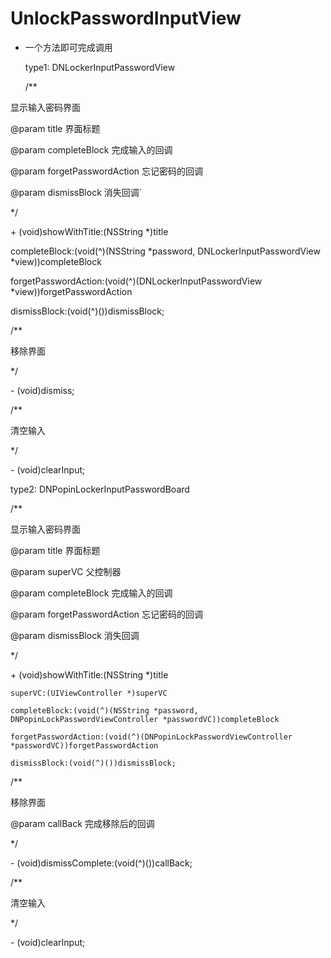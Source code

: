 # UnlockPasswordInputView

+ 一个方法即可完成调用

  type1: DNLockerInputPasswordView 

  /**

 显示输入密码界面

 @param title 界面标题

 @param completeBlock 完成输入的回调

 @param forgetPasswordAction 忘记密码的回调

 @param dismissBlock 消失回调`

 */

  \+ (void)showWithTitle:(NSString *)title

  completeBlock:(void(^)(NSString *password, DNLockerInputPasswordView *view))completeBlock

  forgetPasswordAction:(void(^)(DNLockerInputPasswordView *view))forgetPasswordAction

  dismissBlock:(void(^)())dismissBlock;

  /**

  移除界面

  */

  \- (void)dismiss;

  /**

  清空输入

  */

  \- (void)clearInput;

  type2: DNPopinLockerInputPasswordBoard

  /**

  显示输入密码界面

  @param title 界面标题

  @param superVC 父控制器

  @param completeBlock 完成输入的回调

  @param forgetPasswordAction 忘记密码的回调

  @param dismissBlock 消失回调

  */

  \+ (void)showWithTitle:(NSString *)title

    superVC:(UIViewController *)superVC

    completeBlock:(void(^)(NSString *password, DNPopinLockPasswordViewController *passwordVC))completeBlock

    forgetPasswordAction:(void(^)(DNPopinLockPasswordViewController *passwordVC))forgetPasswordAction

    dismissBlock:(void(^)())dismissBlock;

  /**

  移除界面

  @param callBack 完成移除后的回调

  */

  \- (void)dismissComplete:(void(^)())callBack;

  /**

  清空输入

  */

  \- (void)clearInput;

